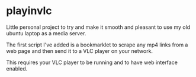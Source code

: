 playinvlc
=========

Little personal project to try and make it smooth and pleasant to use my old ubuntu laptop as a media server.

The first script I've added is a bookmarklet to scrape any mp4 links from a web page and then send it to a VLC player on your network.

This requires your VLC player to be running and to have web interface enabled.
